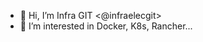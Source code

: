 - 👋 Hi, I’m Infra GIT <@infraelecgit>
- 👀 I’m interested in Docker, K8s, Rancher...

<!---
infraelecgit/infraelecgit is a ✨ special ✨ repository because its `README.md` (this file) appears on your GitHub profile.
You can click the Preview link to take a look at your changes.
--->
